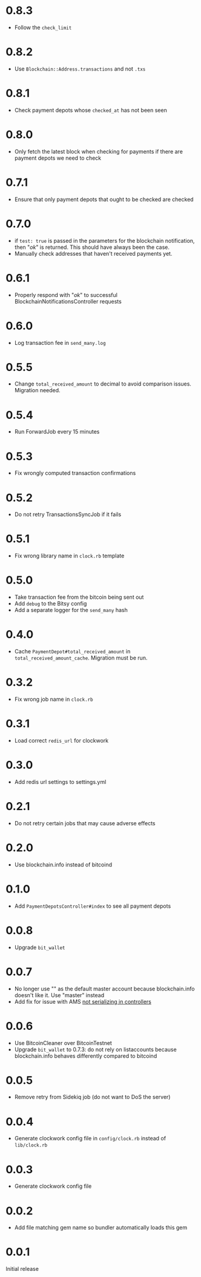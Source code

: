 # 0.8.3

- Follow the `check_limit`

# 0.8.2

- Use `Blockchain::Address.transactions` and not `.txs`

# 0.8.1

- Check payment depots whose `checked_at` has not been seen

# 0.8.0

- Only fetch the latest block when checking for payments if there are payment depots we need to check

# 0.7.1

- Ensure that only payment depots that ought to be checked are checked

# 0.7.0

- if `test: true` is passed in the parameters for the blockchain notification, then "*ok*" is returned. This should have always been the case.
- Manually check addresses that haven't received payments yet.

# 0.6.1

- Properly respond with "*ok*" to successful BlockchainNotificationsController requests

# 0.6.0

- Log transaction fee in `send_many.log`

# 0.5.5

- Change `total_received_amount` to decimal to avoid comparison issues. Migration needed.

# 0.5.4

- Run ForwardJob every 15 minutes

# 0.5.3

- Fix wrongly computed transaction confirmations

# 0.5.2

- Do not retry TransactionsSyncJob if it fails

# 0.5.1

- Fix wrong library name in `clock.rb` template

# 0.5.0

- Take transaction fee from the bitcoin being sent out
- Add `debug` to the Bitsy config
- Add a separate logger for the `send_many` hash

# 0.4.0

- Cache `PaymentDepot#total_received_amount` in `total_received_amount_cache`. Migration must be run.

# 0.3.2

- Fix wrong job name in `clock.rb`

# 0.3.1

- Load correct `redis_url` for clockwork

# 0.3.0

- Add redis url settings to settings.yml

# 0.2.1

- Do not retry certain jobs that may cause adverse effects

# 0.2.0

- Use blockchain.info instead of bitcoind

# 0.1.0

- Add `PaymentDepotsController#index` to see all payment depots

# 0.0.8

- Upgrade `bit_wallet`

# 0.0.7

- No longer use "" as the default master account because blockchain.info doesn't like it. Use "master" instead
- Add fix for issue with AMS [not serializing in controllers](https://github.com/rails-api/active_model_serializers/issues/600)

# 0.0.6

- Use BitcoinCleaner over BitcoinTestnet
- Upgrade `bit_wallet` to 0.7.3: do not rely on listaccounts because blockchain.info behaves differently compared to bitcoind

# 0.0.5

- Remove retry from Sidekiq job (do not want to DoS the server)

# 0.0.4

- Generate clockwork config file in `config/clock.rb` instead of `lib/clock.rb`

# 0.0.3

- Generate clockwork config file

# 0.0.2

- Add file matching gem name so bundler automatically loads this gem

# 0.0.1

Initial release
